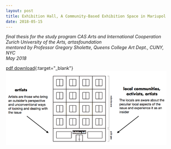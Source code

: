 ```yaml
---
layout: post 
title: Exhibition Hall, A Community-Based Exhibition Space in Mariupol
date: 2018-05-15
---
```

*final thesis for the study program CAS Arts and International Cooperation  
Zurich University of the Arts, artasfoundation  
mentored by Professor Gregory Sholette, Queens College Art Dept., CUNY, NYC  
May 2018*

[pdf download](https://www.dropbox.com/s/7nyc1dr48upxqhr/Yakovenko%20-%20A%20Community-Based%20Exhibition%20Space%20in%20Mariupol.pdf?dl=1}){:target="_blank"}
![exhibition hall](/images/casthesis/thesis.png)